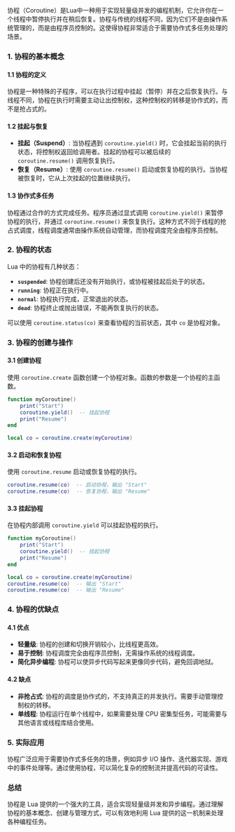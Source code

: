 协程（Coroutine）是Lua中一种用于实现轻量级并发的编程机制，它允许你在一个线程中暂停执行并在稍后恢复。协程与传统的线程不同，因为它们不是由操作系统管理的，而是由程序员控制的。这使得协程非常适合于需要协作式多任务处理的场景。

### 1. 协程的基本概念

#### 1.1 协程的定义

协程是一种特殊的子程序，可以在执行过程中挂起（暂停）并在之后恢复执行。与线程不同，协程在执行时需要主动让出控制权，这种控制权的转移是协作式的，而不是抢占式的。

#### 1.2 挂起与恢复

- **挂起（Suspend）**: 当协程遇到 `coroutine.yield()` 时，它会挂起当前的执行状态，将控制权返回给调用者。挂起的协程可以被后续的 `coroutine.resume()` 调用恢复执行。
- **恢复（Resume）**: 使用 `coroutine.resume()` 启动或恢复协程的执行。当协程被恢复时，它从上次挂起的位置继续执行。

#### 1.3 协作式多任务

协程通过合作的方式完成任务。程序员通过显式调用 `coroutine.yield()` 来暂停协程的执行，并通过 `coroutine.resume()` 来恢复执行。这种方式不同于线程的抢占式调度，线程调度通常由操作系统自动管理，而协程调度完全由程序员控制。

### 2. 协程的状态

Lua 中的协程有几种状态：

- **`suspended`**: 协程创建后还没有开始执行，或协程被挂起后处于的状态。
- **`running`**: 协程正在执行中。
- **`normal`**: 协程执行完成，正常退出的状态。
- **`dead`**: 协程终止或抛出错误，不能再恢复执行的状态。

可以使用 `coroutine.status(co)` 来查看协程的当前状态，其中 `co` 是协程对象。

### 3. 协程的创建与操作

#### 3.1 创建协程

使用 `coroutine.create` 函数创建一个协程对象。函数的参数是一个协程的主函数。

```lua
function myCoroutine()
    print("Start")
    coroutine.yield()  -- 挂起协程
    print("Resume")
end

local co = coroutine.create(myCoroutine)
```

#### 3.2 启动和恢复协程

使用 `coroutine.resume` 启动或恢复协程的执行。

```lua
coroutine.resume(co)  -- 启动协程，输出 "Start"
coroutine.resume(co)  -- 恢复协程，输出 "Resume"
```

#### 3.3 挂起协程

在协程内部调用 `coroutine.yield` 可以挂起协程的执行。

```lua
function myCoroutine()
    print("Start")
    coroutine.yield()  -- 挂起协程
    print("Resume")
end

local co = coroutine.create(myCoroutine)
coroutine.resume(co)  -- 输出 "Start"
coroutine.resume(co)  -- 输出 "Resume"
```

### 4. 协程的优缺点

#### 4.1 优点

- **轻量级**: 协程的创建和切换开销较小，比线程更高效。
- **易于控制**: 协程调度完全由程序员控制，无需操作系统的线程调度。
- **简化异步编程**: 协程可以使异步代码写起来更像同步代码，避免回调地狱。

#### 4.2 缺点

- **非抢占式**: 协程的调度是协作式的，不支持真正的并发执行。需要手动管理控制权的转移。
- **单线程**: 协程运行在单个线程中，如果需要处理 CPU 密集型任务，可能需要与其他语言或线程库结合使用。

### 5. 实际应用

协程广泛应用于需要协作式多任务的场景，例如异步 I/O 操作、迭代器实现、游戏中的事件处理等。通过使用协程，可以简化复杂的控制流并提高代码的可读性。

### 总结

协程是 Lua 提供的一个强大的工具，适合实现轻量级并发和异步编程。通过理解协程的基本概念、创建与管理方式，可以有效地利用 Lua 提供的这一机制来处理各种编程任务。